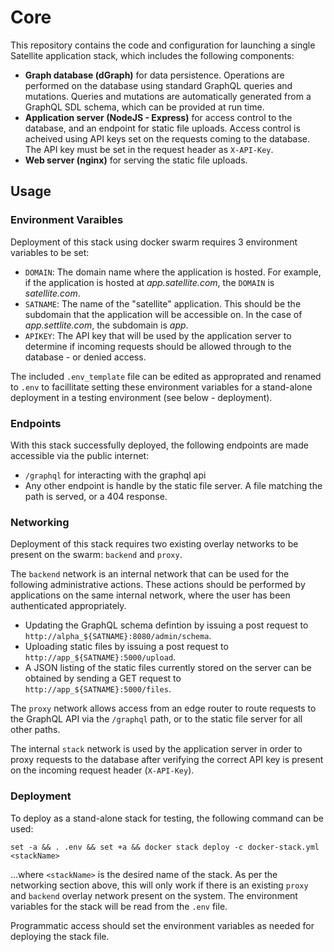 # Core

This repository contains the code and configuration for launching a single Satellite application stack, which includes the following components:

- **Graph database (dGraph)** for data persistence. Operations are performed on the database using standard GraphQL queries and mutations. Queries and mutations are automatically generated from a GraphQL SDL schema, which can be provided at run time.
- **Application server (NodeJS - Express)** for access control to the database, and an endpoint for static file uploads. Access control is acheived using API keys set on the requests coming to the database. The API key must be set in the request header as `X-API-Key`.
- **Web server (nginx)** for serving the static file uploads.

## Usage

### Environment Varaibles

Deployment of this stack using docker swarm requires 3 environment variables to be set:

- `DOMAIN`: The domain name where the application is hosted. For example, if the application is hosted at _app.satellite.com_, the `DOMAIN` is _satellite.com_.
- `SATNAME`: The name of the "satellite" application. This should be the subdomain that the application will be accessible on. In the case of _app.settlite.com_, the subdomain is _app_.
- `APIKEY`: The API key that will be used by the application server to determine if incoming requests should be allowed through to the database - or denied access.

The included `.env_template` file can be edited as approprated and renamed to `.env` to facillitate setting these environment variables for a stand-alone deployment in a testing environment (see below - deployment).

### Endpoints

With this stack successfully deployed, the following endpoints are made accessible via the public internet:

- `/graphql` for interacting with the graphql api
- Any other endpoint is handle by the static file server. A file matching the path is served, or a 404 response.

### Networking

Deployment of this stack requires two existing overlay networks to be present on the swarm: `backend` and `proxy`.

The `backend` network is an internal network that can be used for the following administrative actions. These actions should be performed by applications on the same internal network, where the user has been authenticated appropriately.

- Updating the GraphQL schema defintion by issuing a post request to `http://alpha_${SATNAME}:8080/admin/schema`.
- Uploading static files by issuing a post request to `http://app_${SATNAME}:5000/upload`.
- A JSON listing of the static files currently stored on the server can be obtained by sending a GET request to `http://app_${SATNAME}:5000/files`.

The `proxy` network allows access from an edge router to route requests to the GraphQL API via the `/graphql` path, or to the static file server for all other paths.

The internal `stack` network is used by the application server in order to proxy requests to the database after verifying the correct API key is present on the incoming request header (`X-API-Key`).

### Deployment

To deploy as a stand-alone stack for testing, the following command can be used:

`set -a && . .env && set +a && docker stack deploy -c docker-stack.yml <stackName>`

...where `<stackName>` is the desired name of the stack. As per the networking section above, this will only work if there is an existing `proxy` and `backend` overlay network present on the system. The environment variables for the stack will be read from the `.env` file.

Programmatic access should set the environment variables as needed for deploying the stack file.

